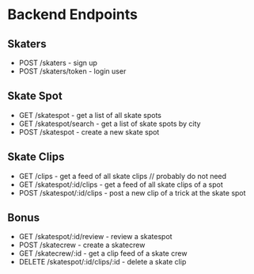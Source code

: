 # Backend Endpoints

## Skaters

- POST /skaters - sign up
- POST /skaters/token - login user

## Skate Spot

- GET /skatespot - get a list of all skate spots
- GET /skatespot/search - get a list of skate spots by city
- POST /skatespot - create a new skate spot

## Skate Clips

- GET /clips - get a feed of all skate clips // probably do not need
- GET /skatespot/:id/clips - get a feed of all skate clips of a spot
- POST /skatespot/:id/clips - post a new clip of a trick at the skate spot

## Bonus

- GET /skatespot/:id/review - review a skatespot
- POST /skatecrew - create a skatecrew
- GET /skatecrew/:id - get a clip feed of a skate crew
- DELETE /skatespot/:id/clips/:id - delete a skate clip
